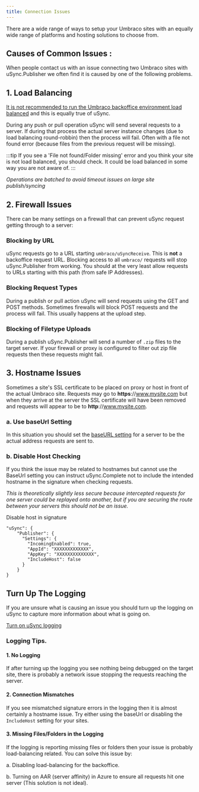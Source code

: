 ```yaml
---
title: Connection Issues
--- 
```


There are a wide range of ways to setup your Umbraco sites with an equally wide range of platforms and hosting solutions to choose from. 

## Causes of Common Issues : 
When people contact us with an issue connecting two Umbraco sites with uSync.Publisher we often find it is caused by one of the following problems.

## 1. Load Balancing
[It is not recommended to run the Umbraco backoffice environment load balanced](https://our.umbraco.com/Documentation/Fundamentals/Setup/Server-Setup/Load-Balancing/flexible-advanced-v7#explicit-master-scheduling-server) and this is equally true of uSync. 

During any push or pull operation uSync will send several requests to a server. If during that process the actual server instance changes (due to load balancing round-robbin) then the process will fail. Often with a file not found error (because files from the previous request will be missing).

:::tip
If you see a 'File not found/Folder missing' error and you think your site is not load balanced, you should check. It could be load balanced in some way you are not aware of.
:::

*Operations are batched to avoid timeout issues on large site publish/syncing*

## 2. Firewall Issues 
There can be many settings on a firewall that can prevent uSync request getting through to a server:

### Blocking by URL 
uSync requests go to a URL starting `umbraco/uSyncReceive`. This is **not** a backoffice request URL. Blocking access to all `umbraco/` requests will stop uSync.Publisher from working. You should at the very least allow requests to URLs starting with this path (from safe IP Addresses).

### Blocking Request Types 
During a publish or pull action uSync will send requests using the GET and POST methods. Sometimes firewalls will block POST requests and the process will fail. This usually happens at the upload step.

### Blocking of Filetype Uploads
During a publish uSync.Publisher will send a number of `.zip` files to the target server. If your firewall or proxy is configured to filter out zip file requests then these requests might fail. 

## 3. Hostname Issues 

Sometimes a site's SSL certificate to be placed on proxy or host in front of the actual Umbraco site. Requests may go to **https**://www.mysite.com but when they arrive at the server the SSL certificate will have been removed and requests will appear to be to **http**://www.mysite.com. 

### a. Use baseUrl Setting

In this situation you should set the [baseURL setting](/usync/complete/publisher/send#baseurl) for a server to be the actual address requests are sent to. 


### b. Disable Host Checking 
If you think the issue may be related to hostnames but cannot use the BaseUrl setting you can instruct uSync.Complete not to include the intended hostname in the signature when checking requests. 

*This is theoretically slightly less secure because intercepted requests for one server could be replayed onto another, but if you are securing the route between your servers this should not be an issue.*

Disable host in signature

```
"uSync": {
    "Publisher": {
      "Settings": {
        "IncomingEnabled": true,
        "AppId": "XXXXXXXXXXXXX",
        "AppKey": "XXXXXXXXXXXXXX",
        "IncludeHost": false
      }
    }
}
```

## Turn Up The Logging 
If you are unsure what is causing an issue you should turn up the logging on uSync to capture more information about what is going on. 

[Turn on uSync logging](/usync/uSync/guides/debugging)

### Logging Tips.

#### 1. No Logging 
If after turning up the logging you see nothing being debugged on the target site, there is probably a network issue stopping the requests reaching the server.

#### 2. Connection Mismatches 
If you see mismatched signature errors in the logging then it is almost certainly a hostname issue. Try either using the baseUrl or disabling the `IncludeHost` setting for your sites. 

#### 3. Missing Files/Folders in the Logging
If the logging is reporting missing files or folders then your issue is probably load-balancing related. You can solve this issue by: 

a. Disabling load-balancing for the backoffice.

b. Turning on AAR (server affinity) in Azure to ensure all requests hit one server (This solution is not ideal).